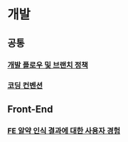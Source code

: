 # 개발
## 공통
### [개발 플로우 및 브랜치 정책](https://github.com/KNUT-Capstone-Design-team-1/document/wiki/%EA%B0%9C%EB%B0%9C-%ED%94%8C%EB%A1%9C%EC%9A%B0-%EB%B0%8F-%EB%B8%8C%EB%9E%9C%EC%B9%98-%EC%A0%95%EC%B1%85)
### [코딩 컨벤션](https://github.com/KNUT-Capstone-Design-team-1/document/wiki/%EC%BD%94%EB%94%A9-%EC%BB%A8%EB%B2%A4%EC%85%98)

## Front-End
### [FE 알약 인식 결과에 대한 사용자 경험](https://github.com/KNUT-Capstone-Design-team-1/document/wiki/FE-%EC%95%8C%EC%95%BD-%EC%9D%B8%EC%8B%9D-%EA%B2%B0%EA%B3%BC%EC%97%90-%EB%8C%80%ED%95%9C-%EC%82%AC%EC%9A%A9%EC%9E%90-%EA%B2%BD%ED%97%98)
